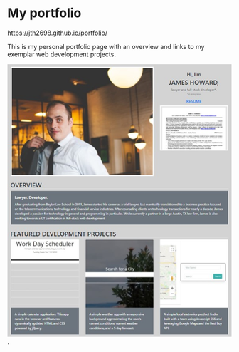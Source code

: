 # My portfolio

https://jth2698.github.io/portfolio/

This is my personal portfolio page with an overview and links to my exemplar web development projects.

![A screenshot of my deployed portfolio site](./portfolio-deployed-screenshot.jpg).
